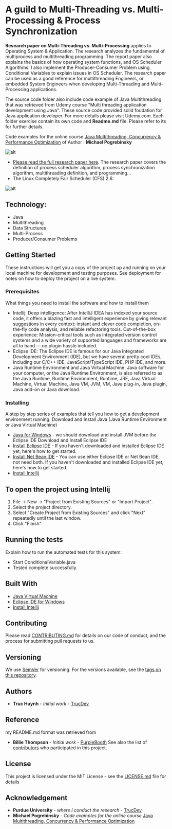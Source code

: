 
# A guild to Multi-Threading vs. Multi-Processing & Process Synchronization

**Research paper on Multi-Threading vs. Multi-Processing** applies to Operating System & Application. The research analyzes the fundamental of multiprocess and multithreading programming. The report paper also explains the basics of how operating system functions, and OS Scheduler Algorithms. I also implement the Producer-Consumer Problem using Conditional Variables to explain issues in OS Scheduler. The research paper can be used as a good reference for multithreading Engineers, or embedded System Engineers when developing Multi-Threading and Multi-Processing applications.

The source code folder also include code example of Java Multithreading that was retrieved from Udemy course "Multi threading application development using Java". These source code provided solid foudation for Java application developer. For more details please visit Udemy.com. Each folder exercise contain its own code and **Readme.md** file. Please refer to its for further details.

Code examples for the online course [Java Multithreading, Concurrency & Performance Optimization](https://www.udemy.com/java-multithreading-concurrency-performance-optimization) of Author : **Michael Pogrebinsky**

![alt](https://github.com/jackyhuynh/multithreadingSynchronizationForOS/blob/main/src/picture/1.PNG)

- [Please read the full research paper here](https://github.com/jackyhuynh/Java-multithreadingResearch/blob/main/Research%20on%20Multithreads%20vs.%20Multiprocess.pdf). The research paper covers the definition of process scheduler algorithm, process synchronization algorithm, multithreading definition, and programming...
- The Linux Completely Fair Scheduler (CFS) 2.6:

![alt](https://github.com/jackyhuynh/multithreadingSynchronizationForOS/blob/main/src/picture/Linux.PNG)

## Technology:
- Java
- Multithreading
- Data Structures
- Multi-Process
- Producer/Consumer Problems

## Getting Started
These instructions will get you a copy of the project up and running on your local machine for development and testing purposes. See deployment for notes on how to deploy the project on a live system.

### Prerequisites
What things you need to install the software and how to install them

- Intellij: Deep intelligence: After IntelliJ IDEA has indexed your source code, it offers a blazing fast and intelligent experience by giving relevant suggestions in every context: instant and clever code completion, on-the-fly code analysis, and reliable refactoring tools. Out-of-the-box experience: Mission-critical tools such as integrated version control systems and a wide variety of supported languages and frameworks are all to hand — no plugin hassle included.
- Eclipse IDE: The Eclipse IDE is famous for our Java Integrated Development Environment (IDE), but we have several pretty cool IDEs, including our C/C++ IDE, JavaScript/TypeScript IDE, PHP IDE, and more. 
- Java Runtime Environment and Java Virtual Machine: Java software for your computer, or the Java Runtime Environment, is also referred to as the Java Runtime, Runtime Environment, Runtime, JRE, Java Virtual Machine, Virtual Machine, Java VM, JVM, VM, Java plug-in, Java plugin, Java add-on or Java download.

### Installing

A step by step series of examples that tell you how to get a development environment running.
Download and Install Java (Java Runtime Environment or Java Virtual Machine)
* [Java for Windows](https://java.com/en/download/) - we should download and install JVM before the Eclipse IDE 
Download and Install Eclipse IDE
* [Install Eclipse IDE](https://www.eclipse.org/ide/) - If you haven't downloaded and installed Eclipse IDE yet, here's how to get started.
* [Install Net Bean IDE](https://netbeans.org/features/index.html) - You can use either Eclipse IDE or Net Bean IDE, not need both. If you haven't downloaded and installed Eclipse IDE yet, here's how to get started.
* [Install Intellij](https://www.jetbrains.com/idea/)

## To open the project using Intellij

1. File -> New -> "Project from Existing Sources" or "Import Project".
2. Select the project directory.
3. Select "Create Project from Existing Sources" and click "Next" repeatedly until the last window.
4. Click "Finish"

## Running the tests
Explain how to run the automated tests for this system:
- Start ConditionalVariable.java
- Tested complete successfully.

## Built With

* [Java Virtual Machine](https://java.com/en/download/)
* [Eclipse IDE for Windows](https://www.eclipse.org/ide/)
* [Install Intellij](https://www.jetbrains.com/idea/)

## Contributing

Please read [CONTRIBUTING.md](https://gist.github.com/PurpleBooth/b24679402957c63ec426) for details on our code of conduct, and the process for submitting pull requests to us.

## Versioning

We use [SemVer](http://semver.org/) for versioning. For the versions available, see the [tags on this repository](https://github.com/your/project/tags). 

## Authors

* **Truc Huynh** - *Initial work* - [TrucDev](https://github.com/jackyhuynh)

## Reference
my README.md format was retrieved from
* **Billie Thompson** - *Initial work* - [PurpleBooth](https://github.com/PurpleBooth)
See also the list of [contributors](https://github.com/your/project/contributors) who participated in this project.

## License

This project is licensed under the MIT License - see the [LICENSE.md](LICENSE.md) file for details

## Acknowledgement

* **Purdue University** - *where I conduct the research* - [TrucDev](https://github.com/jackyhuynh)
* **Michael Pogrebinsky** - *Code examples for the online course* [Java Multithreading, Concurrency & Performance Optimization](https://www.udemy.com/java-multithreading-concurrency-performance-optimization)